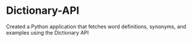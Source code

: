 # Dictionary-API
Created a Python application that fetches word definitions, synonyms, and examples using the Dictionary API
